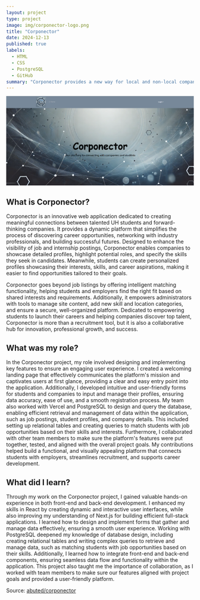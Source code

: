 ```yaml
---
layout: project
type: project
image: img/corponector-logo.png
title: "Corponector"
date: 2024-12-13
published: true
labels:
  - HTML
  - CSS
  - PostgreSQL
  - GitHub
summary: "Corponector provides a new way for local and non-local companies who want to recruit students to make their opportunities known to students."
---
```


<img class="img-fluid" src="../img/corponector-home.png">


## What is Corponector?

Corponector is an innovative web application dedicated to creating meaningful connections between talented UH students and forward-thinking companies. It provides a dynamic platform that simplifies the process of discovering career opportunities, networking with industry professionals, and building successful futures. Designed to enhance the visibility of job and internship postings, Corponector enables companies to showcase detailed profiles, highlight potential roles, and specify the skills they seek in candidates. Meanwhile, students can create personalized profiles showcasing their interests, skills, and career aspirations, making it easier to find opportunities tailored to their goals.

Corponector goes beyond job listings by offering intelligent matching functionality, helping students and employers find the right fit based on shared interests and requirements. Additionally, it empowers administrators with tools to manage site content, add new skill and location categories, and ensure a secure, well-organized platform. Dedicated to empowering students to launch their careers and helping companies discover top talent, Corponector is more than a recruitment tool, but it is also a collaborative hub for innovation, professional growth, and success.

## What was my role?

In the Corponector project, my role involved designing and implementing key features to ensure an engaging user experience. I created a welcoming landing page that effectively communicates the platform's mission and captivates users at first glance, providing a clear and easy entry point into the application. Additionally, I developed intuitive and user-friendly forms for students and companies to input and manage their profiles, ensuring data accuracy, ease of use, and a smooth registration process. My team also worked with Vercel and PostgreSQL to design and query the database, enabling efficient retrieval and management of data within the application, such as job postings, student profiles, and company details. This included setting up relational tables and creating queries to match students with job opportunities based on their skills and interests. Furthermore, I collaborated with other team members to make sure the platform's features were put together, tested, and aligned with the overall project goals. My contributions helped build a functional, and visually appealing platform that connects students with employers, streamlines recruitment, and supports career development.

## What did I learn?

Through my work on the Corponector project, I gained valuable hands-on experience in both front-end and back-end development. I enhanced my skills in React by creating dynamic and interactive user interfaces, while also improving my understanding of Next.js for building efficient full-stack applications. I learned how to design and implement forms that gather and manage data effectively, ensuring a smooth user experience. Working with PostgreSQL deepened my knowledge of database design, including creating relational tables and writing complex queries to retrieve and manage data, such as matching students with job opportunities based on their skills. Additionally, I learned how to integrate front-end and back-end components, ensuring seamless data flow and functionality within the application. This project also taught me the importance of collaboration, as I worked with team members to make sure our features aligned with project goals and provided a user-friendly platform.

Source: <a href="https://github.com/corponector"><i class="large github icon "></i>abuted/corponector</a>

